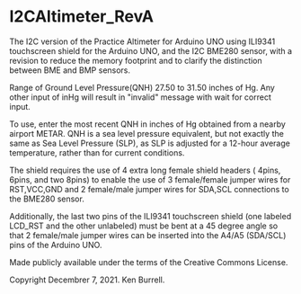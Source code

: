# I2CAltimeter_RevA
The I2C version of the Practice Altimeter for Arduino UNO using ILI9341 touchscreen shield for the Arduino UNO, and the I2C BME280 sensor, with a revision to reduce the memory footprint
and to clarify the distinction between BME and BMP sensors.

Range of Ground Level Pressure(QNH) 27.50 to 31.50 inches of Hg. Any other input of inHg will result in "invalid" message with wait for correct input.

To use, enter the most recent QNH in inches of Hg obtained from a nearby airport METAR. QNH is a sea level pressure equivalent, but not exactly the same as Sea Level Pressure (SLP), as SLP is adjusted for a 12-hour average temperature, rather than for current conditions.

The shield requires the use of 4 extra long female shield headers ( 4pins, 6pins, and two 8pins) to enable the use of 3 female/female jumper wires for RST,VCC,GND and 2 female/male jumper wires for SDA,SCL connections to the BME280 sensor.

Additionally, the last two pins of the ILI9341 touchscreen shield (one labeled LCD_RST and the other unlabeled) must be bent at a 45 degree angle so that 2 female/male jumper wires can be inserted into the A4/A5 (SDA/SCL) pins of the Arduino UNO.

Made publicly available under the terms of the Creative Commons License.

Copyright Decembrer 7, 2021. Ken Burrell.
